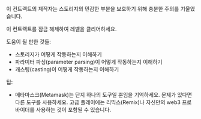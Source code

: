 이 컨트랙트의 제작자는 스토리지의 민감한 부분을 보호하기 위해 충분한 주의를 기울였습니다.

이 컨트랙트를 잠금 해제하여 레벨을 클리어하세요.

도움이 될 만한 것들:

- 스토리지가 어떻게 작동하는지 이해하기
- 파라미터 파싱(parameter parsing)이 어떻게 작동하는지 이해하기
- 캐스팅(casting)이 어떻게 작동하는지 이해하기

팁:

- 메타마스크(Metamask)는 단지 하나의 도구일 뿐임을 기억하세요. 문제가 있다면 다른 도구를 사용하세요. 고급 플레이에는 리믹스(Remix)나 자신만의 web3 프로바이더를 사용하는 것이 포함될 수 있습니다.
